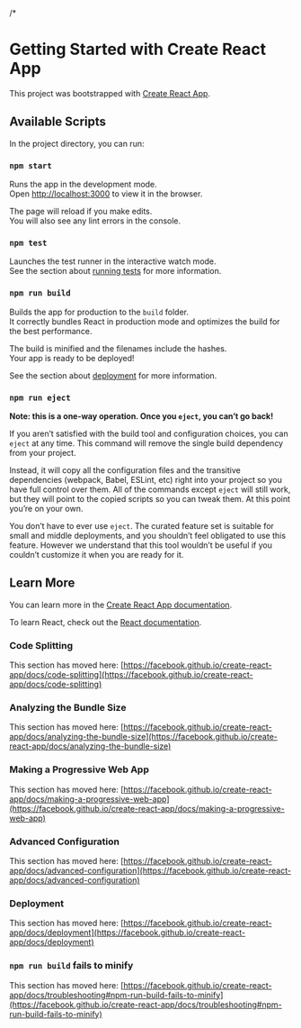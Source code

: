 /*
<!-- <div className="flex p-6 items-center hover:text-yellow-500">
             
                  <svg
                      
                      className="_1GTCc fill-current text-primary "
                      viewBox="5 -1 12 25"
                      height="17"
                      width="17"
                      fill="#686b78"
                    >
                      <path d="M17.6671481,17.1391632 L22.7253317,22.1973467 L20.9226784,24 L15.7041226,18.7814442 C14.1158488,19.8024478 12.225761,20.3946935 10.1973467,20.3946935 C4.56550765,20.3946935 0,15.8291858 0,10.1973467 C0,4.56550765 4.56550765,0 10.1973467,0 C15.8291858,0 20.3946935,4.56550765 20.3946935,10.1973467 C20.3946935,12.8789625 19.3595949,15.3188181 17.6671481,17.1391632 Z M10.1973467,17.8453568 C14.4212261,17.8453568 17.8453568,14.4212261 17.8453568,10.1973467 C17.8453568,5.97346742 14.4212261,2.54933669 10.1973467,2.54933669 C5.97346742,2.54933669 2.54933669,5.97346742 2.54933669,10.1973467 C2.54933669,14.4212261 5.97346742,17.8453568 10.1973467,17.8453568 Z"></path>
                    </svg>
                 
                  <span className="pl-5 font-medium  text-lg">Search</span>
              </div>
              <div className="flex p-6 items-center hover:text-yellow-500">
            
                    <svg
                      className="_1GTCc fill-current text-primary"
                      viewBox="0 0 32 32"
                      height="19"
                      width="19"
                      fill="#686b78"
                    >
                      <path d="M14.2 2.864l-1.899 1.38c-0.612 0.447-1.35 0.687-2.11 0.687h-2.352c-0.386 0-0.727 0.248-0.845 0.613l-0.728 2.238c-0.235 0.721-0.691 1.348-1.302 1.79l-1.905 1.385c-0.311 0.226-0.442 0.626-0.323 0.991l0.728 2.241c0.232 0.719 0.232 1.492-0.001 2.211l-0.727 2.237c-0.119 0.366 0.011 0.767 0.323 0.994l1.906 1.384c0.61 0.445 1.064 1.070 1.3 1.79l0.728 2.24c0.118 0.365 0.459 0.613 0.844 0.613h2.352c0.759 0 1.497 0.24 2.107 0.685l1.9 1.381c0.313 0.227 0.736 0.227 1.048 0.001l1.9-1.38c0.613-0.447 1.349-0.687 2.11-0.687h2.352c0.384 0 0.726-0.248 0.845-0.615l0.727-2.235c0.233-0.719 0.688-1.346 1.302-1.794l1.904-1.383c0.311-0.226 0.442-0.627 0.323-0.993l-0.728-2.239c-0.232-0.718-0.232-1.49 0.001-2.213l0.727-2.238c0.119-0.364-0.012-0.765-0.324-0.992l-1.901-1.383c-0.614-0.445-1.070-1.074-1.302-1.793l-0.727-2.236c-0.119-0.366-0.461-0.614-0.845-0.614h-2.352c-0.76 0-1.497-0.239-2.107-0.685l-1.903-1.382c-0.313-0.227-0.736-0.226-1.047-0.001zM16.829 0.683l1.907 1.385c0.151 0.11 0.331 0.168 0.521 0.168h2.352c1.551 0 2.927 1 3.408 2.475l0.728 2.241c0.057 0.177 0.169 0.332 0.321 0.442l1.902 1.383c1.258 0.912 1.784 2.531 1.304 4.006l-0.726 2.234c-0.058 0.182-0.058 0.375-0.001 0.552l0.727 2.237c0.48 1.477-0.046 3.096-1.303 4.007l-1.9 1.38c-0.153 0.112-0.266 0.268-0.324 0.447l-0.727 2.237c-0.48 1.477-1.856 2.477-3.408 2.477h-2.352c-0.19 0-0.37 0.058-0.523 0.17l-1.904 1.383c-1.256 0.911-2.956 0.911-4.213-0.001l-1.903-1.384c-0.15-0.11-0.332-0.168-0.521-0.168h-2.352c-1.554 0-2.931-1.001-3.408-2.477l-0.726-2.234c-0.059-0.18-0.173-0.338-0.324-0.448l-1.902-1.381c-1.258-0.912-1.784-2.53-1.304-4.008l0.727-2.235c0.058-0.179 0.058-0.373 0.001-0.551l-0.727-2.236c-0.481-1.476 0.046-3.095 1.302-4.006l1.905-1.385c0.151-0.11 0.264-0.265 0.323-0.444l0.727-2.235c0.478-1.476 1.855-2.477 3.408-2.477h2.352c0.189 0 0.371-0.059 0.523-0.17l1.902-1.383c1.256-0.911 2.956-0.911 4.212 0zM18.967 23.002c-1.907 0-3.453-1.546-3.453-3.453s1.546-3.453 3.453-3.453c1.907 0 3.453 1.546 3.453 3.453s-1.546 3.453-3.453 3.453zM18.967 20.307c0.419 0 0.758-0.339 0.758-0.758s-0.339-0.758-0.758-0.758c-0.419 0-0.758 0.339-0.758 0.758s0.339 0.758 0.758 0.758zM10.545 14.549c-1.907 0-3.453-1.546-3.453-3.453s1.546-3.453 3.453-3.453c1.907 0 3.453 1.546 3.453 3.453s-1.546 3.453-3.453 3.453zM10.545 11.855c0.419 0 0.758-0.339 0.758-0.758s-0.339-0.758-0.758-0.758c-0.419 0-0.758 0.339-0.758 0.758s0.339 0.758 0.758 0.758zM17.78 7.882l2.331 1.352-7.591 13.090-2.331-1.352 7.591-13.090z"></path>
                    </svg>
                 
                  <span className="pl-5 font-medium text-lg ">Offers</span>
                  <span className="pb-5 font-medium text-xs text-yellow-500 ">NEW</span>
              </div>
              <div className="flex p-6 items-center hover:text-yellow-500">
             
                    <svg
                      className="_1GTCc fill-current text-primary"
                      viewBox="6 -1 12 25"
                      height="19"
                      width="19"
                      fill="#686b78"
                    >
                      <path d="M21.966903,13.2244898 C22.0156989,12.8231523 22.0408163,12.4145094 22.0408163,12 C22.0408163,11.8357822 22.036874,11.6724851 22.029079,11.5101984 L17.8574333,11.5102041 C17.8707569,11.6717062 17.877551,11.8350597 17.877551,12 C17.877551,12.4199029 17.8335181,12.8295214 17.749818,13.2244898 L21.966903,13.2244898 Z M21.5255943,15.1836735 L16.9414724,15.1836735 C15.8950289,16.8045422 14.0728218,17.877551 12,17.877551 C9.92717823,17.877551 8.1049711,16.8045422 7.05852762,15.1836735 L2.47440565,15.1836735 C3.80564362,19.168549 7.56739481,22.0408163 12,22.0408163 C16.4326052,22.0408163 20.1943564,19.168549 21.5255943,15.1836735 Z M21.7400381,9.55102041 C20.6468384,5.18931674 16.7006382,1.95918367 12,1.95918367 C7.2993618,1.95918367 3.3531616,5.18931674 2.25996187,9.55102041 L6.6553883,9.55102041 C7.58404845,7.5276442 9.62792376,6.12244898 12,6.12244898 C14.3720762,6.12244898 16.4159515,7.5276442 17.3446117,9.55102041 L21.7400381,9.55102041 Z M2.03309705,13.2244898 L6.25018203,13.2244898 C6.16648186,12.8295214 6.12244898,12.4199029 6.12244898,12 C6.12244898,11.8350597 6.1292431,11.6717062 6.14256675,11.5102041 L1.97092075,11.5102041 C1.96312595,11.6724851 1.95918367,11.8357822 1.95918367,12 C1.95918367,12.4145094 1.98430112,12.8231523 2.03309705,13.2244898 Z M12,24 C5.372583,24 0,18.627417 0,12 C0,5.372583 5.372583,0 12,0 C18.627417,0 24,5.372583 24,12 C24,18.627417 18.627417,24 12,24 Z M12,15.9183673 C14.1640545,15.9183673 15.9183673,14.1640545 15.9183673,12 C15.9183673,9.83594547 14.1640545,8.08163265 12,8.08163265 C9.83594547,8.08163265 8.08163265,9.83594547 8.08163265,12 C8.08163265,14.1640545 9.83594547,15.9183673 12,15.9183673 Z"></path>
                    </svg>
                  
                  <span className="pl-5 font-medium text-lg ">Help</span>
              </div>
              <div className="flex p-6 items-center hover:text-yellow-500">
             
                    <svg
                      className="_1GTCc fill-current text-primary"
                      viewBox="6 0 12 24"
                      height="19"
                      width="18"
                      fill="#686b78"
                    >
                      <path d="M11.9923172,11.2463768 C8.81761115,11.2463768 6.24400341,8.72878961 6.24400341,5.62318841 C6.24400341,2.5175872 8.81761115,0 11.9923172,0 C15.1670232,0 17.740631,2.5175872 17.740631,5.62318841 C17.740631,8.72878961 15.1670232,11.2463768 11.9923172,11.2463768 Z M11.9923172,9.27536232 C14.0542397,9.27536232 15.7257581,7.64022836 15.7257581,5.62318841 C15.7257581,3.60614845 14.0542397,1.97101449 11.9923172,1.97101449 C9.93039471,1.97101449 8.25887628,3.60614845 8.25887628,5.62318841 C8.25887628,7.64022836 9.93039471,9.27536232 11.9923172,9.27536232 Z M24,24 L0,24 L1.21786143,19.7101449 L2.38352552,15.6939891 C2.85911209,14.0398226 4.59284263,12.7536232 6.3530098,12.7536232 L17.6316246,12.7536232 C19.3874139,12.7536232 21.1256928,14.0404157 21.6011089,15.6939891 L22.9903494,20.5259906 C23.0204168,20.63057 23.0450458,20.7352884 23.0641579,20.8398867 L24,24 Z M21.1127477,21.3339312 L21.0851024,21.2122487 C21.0772161,21.1630075 21.0658093,21.1120821 21.0507301,21.0596341 L19.6614896,16.2276325 C19.4305871,15.4245164 18.4851476,14.7246377 17.6316246,14.7246377 L6.3530098,14.7246377 C5.4959645,14.7246377 4.55444948,15.4231177 4.32314478,16.2276325 L2.75521062,21.6811594 L2.65068631,22.0289855 L21.3185825,22.0289855 L21.1127477,21.3339312 Z"></path>
                    </svg>
                  
                  <span className="pl-5 font-medium  text-lg">Sign In</span>
              </div>
              <div className="flex p-6 items-center hover:text-yellow-500">
              
                    <svg
                      className="_1GTCc _2MSid fill-current text-primary"
                      viewBox="-1 0 37 32"
                      height="20"
                      width="20"
                      fill="#686b78"
                    >
                      <path d="M4.438 0l-2.598 5.11-1.84 26.124h34.909l-1.906-26.124-2.597-5.11z"></path>
                    </svg>
                 
                  <span className="pl-5 font-medium text-lg">Cart</span>
              </div>
*/ -->






# Getting Started with Create React App

This project was bootstrapped with [Create React App](https://github.com/facebook/create-react-app).

## Available Scripts

In the project directory, you can run:

### `npm start`

Runs the app in the development mode.\
Open [http://localhost:3000](http://localhost:3000) to view it in the browser.

The page will reload if you make edits.\
You will also see any lint errors in the console.

### `npm test`

Launches the test runner in the interactive watch mode.\
See the section about [running tests](https://facebook.github.io/create-react-app/docs/running-tests) for more information.

### `npm run build`

Builds the app for production to the `build` folder.\
It correctly bundles React in production mode and optimizes the build for the best performance.

The build is minified and the filenames include the hashes.\
Your app is ready to be deployed!

See the section about [deployment](https://facebook.github.io/create-react-app/docs/deployment) for more information.

### `npm run eject`

**Note: this is a one-way operation. Once you `eject`, you can’t go back!**

If you aren’t satisfied with the build tool and configuration choices, you can `eject` at any time. This command will remove the single build dependency from your project.

Instead, it will copy all the configuration files and the transitive dependencies (webpack, Babel, ESLint, etc) right into your project so you have full control over them. All of the commands except `eject` will still work, but they will point to the copied scripts so you can tweak them. At this point you’re on your own.

You don’t have to ever use `eject`. The curated feature set is suitable for small and middle deployments, and you shouldn’t feel obligated to use this feature. However we understand that this tool wouldn’t be useful if you couldn’t customize it when you are ready for it.

## Learn More

You can learn more in the [Create React App documentation](https://facebook.github.io/create-react-app/docs/getting-started).

To learn React, check out the [React documentation](https://reactjs.org/).

### Code Splitting

This section has moved here: [https://facebook.github.io/create-react-app/docs/code-splitting](https://facebook.github.io/create-react-app/docs/code-splitting)

### Analyzing the Bundle Size

This section has moved here: [https://facebook.github.io/create-react-app/docs/analyzing-the-bundle-size](https://facebook.github.io/create-react-app/docs/analyzing-the-bundle-size)

### Making a Progressive Web App

This section has moved here: [https://facebook.github.io/create-react-app/docs/making-a-progressive-web-app](https://facebook.github.io/create-react-app/docs/making-a-progressive-web-app)

### Advanced Configuration

This section has moved here: [https://facebook.github.io/create-react-app/docs/advanced-configuration](https://facebook.github.io/create-react-app/docs/advanced-configuration)

### Deployment

This section has moved here: [https://facebook.github.io/create-react-app/docs/deployment](https://facebook.github.io/create-react-app/docs/deployment)

### `npm run build` fails to minify

This section has moved here: [https://facebook.github.io/create-react-app/docs/troubleshooting#npm-run-build-fails-to-minify](https://facebook.github.io/create-react-app/docs/troubleshooting#npm-run-build-fails-to-minify)
